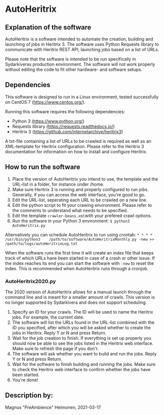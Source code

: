 <!--- State the text needed in the fields marked with [explanatory on what] if not needed remove the text. 
Feel free to use more mark down for formatting the text-->
# AutoHeritrix

## Explanation of the software
AutoHeritrix is a software intended to automate the creation, building and launching of jobs in Heritrix 3.
The software uses Python Requests library to communicate with Heritrix REST API, launching jobs based on a list of URLs.

Please note that the software is intended to be run specifically in Sydarkiveras production environment. The software will not work properly without editing the code to fit other hardware- and software setups.

## Dependencies
This software is designed to run in a Linux environment, tested successfully on CentOS 7 (https://www.centos.org/).

Running this software requires the following dependencies:

- Python 3 (https://www.python.org/)
- Requests library (https://requests.readthedocs.io/)
- Heritrix 3 (https://github.com/internetarchive/heritrix3)

A txt-file containing a list of URLs to be crawled is required as well as an XML-template for Heritrix configuration.
Please refer to the Heritrix 3 documentation for information on how to install and configure Heritrix.
 
## How to run the software
1.  Place the version of AutoHeritrix you intend to use, the template and the URL-list in a folder, for instance under /home.
2.  Make sure Heritrix 3 is running and properly configured to run jobs. Generally, if you can access the web interface, you're good to go.
3.	Edit the URL-list, seperating each URL to be crawled on a new line.
3.  Edit the python script to fit your crawing environment. Please refer to the comments to understand what needs to be specified.
4.  Edit the template ```crawler-beans.xml```with your prefered crawl options.
5.  Run the software in your Python 3 environment: ```$ python3 AutoHeritrix.py```

Alternatively you can schedule AutoHeritrix to run using crontab: ```* * * *    /usr/bin/python3    /path/to/software/AutoHeritrixMonthly.py -new >> /path/to/logs/autoHeritrixLog.txt```

When the software runs the first time it will create an index file that keeps track of which URLs have been started in case of a crash or other issue.
If the index reaches its end you can start the software with ```-new``` to reset the index. This is recommended when AutoHeritrix runs through a cronjob.

### AutoHeritrix2020.py
The 2020 version of AutoHeritrix allows for a manual launch through the command line and is meant for a smaller amount of crawls.
This version is no longer supported by Sydarkivera and does not support scheduling.

1.  Specify an ID for your crawls. The ID will be used to name the Heritrix jobs. For example, the current date.
2.  The software will list the URLs found in the URL-list combined with the ID you specified, after which you will be asked whether to create the jobs in Heritrix. Reply Y or N and press Return.
3.  Wait for the job creation to finish. If everything is set up properly you should now be able to see the jobs listed in the Heritrix web interface. Make sure to refresh the page if you don't. 
4.  The software will ask whether you want to build and run the jobs. Reply Y or N and press Return.
5.  Wait for the software to finish building and running the jobs. Make sure to check the Heritrix web interface to confirm whether the jobs have been started.
6. You're done!

## Description by:
Magnus "PreAmbience" Heimonen, 2021-03-17
